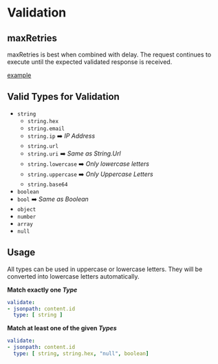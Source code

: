 # Validation

## maxRetries

maxRetries is best when combined with delay.  The request continues to execute until the expected validated response is received.

[example](tests/success/success_validate_retries/maxRetries.strest.yml)

## Valid Types for Validation

- `string`
  - `string.hex`
  - `string.email`
  - `string.ip`  :arrow_right: _IP Address_
  - `string.url`
  - `string.uri`  :arrow_right: _Same as String.Url_
  - `string.lowercase`  :arrow_right: _Only lowercase letters_
  - `string.uppercase`  :arrow_right: _Only Uppercase Letters_
  - `string.base64`
- `boolean`
- `bool`  :arrow_right: _Same as Boolean_
- `object`
- `number`
- `array`
- `null`

## Usage

All types can be used in uppercase or lowercase letters. They will be converted into lowercase letters automatically.

**Match exactly one _Type_**

```yaml
validate:
- jsonpath: content.id
  type: [ string ]
```

**Match at least one of the given _Types_**

```yaml
validate:
- jsonpath: content.id
  type: [ string, string.hex, "null", boolean]
```

